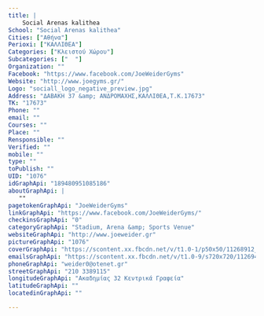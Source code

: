 ```yaml
---
title: |
    Social Arenas kalithea
School: "Social Arenas kalithea"
Cities: ["Αθήνα"]
Perioxi: ["ΚΑΛΛΙΘΕΑ"]
Categories: ["Κλειστού Χώρου"]
Subcategories: ["  "]
Organization: ""
Facebook: "https://www.facebook.com/JoeWeiderGyms"
Website: "http://www.joegyms.gr/"
Logo: "sociall_logo_negative_preview.jpg"
Address: "ΔΑΒΑΚΗ 37 &amp; ΑΝΔΡΟΜΑΧΗΣ,ΚΑΛΛΙΘΕΑ,Τ.Κ.17673"
TK: "17673"
Phone: ""
email: ""
Courses: ""
Place: ""
Rensponsible: ""
Verified: ""
mobile: ""
type: ""
toPublish: ""
UID: "1076"
idGraphApi: "189480951085186"
aboutGraphApi: | 
   ""
pagetokenGraphApi: "JoeWeiderGyms"
linkGraphApi: "https://www.facebook.com/JoeWeiderGyms/"
checkinsGraphApi: "0"
categoryGraphApi: "Stadium, Arena &amp; Sports Venue"
websiteGraphApi: "http://www.joeweider.gr"
pictureGraphApi: "1076"
coverGraphApi: "https://scontent.xx.fbcdn.net/v/t1.0-1/p50x50/11268912_989024294464177_415160242707670571_n.jpg?oh=bf640dbe116a7c78f95a6a1c56d88b64&amp;oe=5B02EE23"
emailsGraphApi: "https://scontent.xx.fbcdn.net/v/t1.0-9/s720x720/11269490_989025097797430_8779118327681775592_n.jpg?oh=fa3d2aa4f34122c2351a74321aea300b&amp;oe=5B03F453"
phoneGraphApi: "weider0@otenet.gr"
streetGraphApi: "210 3389115"
longitudeGraphApi: "Ακαδημίας 32 Κεντρικά Γραφεία"
latitudeGraphApi: ""
locatedinGraphApi: ""

---
```




